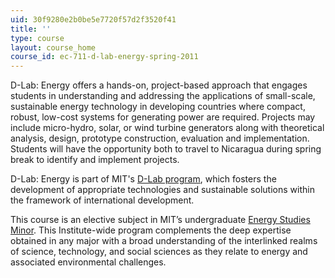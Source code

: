 ```yaml
---
uid: 30f9280e2b0be5e7720f57d2f3520f41
title: ''
type: course
layout: course_home
course_id: ec-711-d-lab-energy-spring-2011
---
```

D-Lab: Energy offers a hands-on, project-based approach that engages students in understanding and addressing the applications of small-scale, sustainable energy technology in developing countries where compact, robust, low-cost systems for generating power are required. Projects may include micro-hydro, solar, or wind turbine generators along with theoretical analysis, design, prototype construction, evaluation and implementation. Students will have the opportunity both to travel to Nicaragua during spring break to identify and implement projects.

D-Lab: Energy is part of MIT's [D-Lab program](http://d-lab.mit.edu/), which fosters the development of appropriate technologies and sustainable solutions within the framework of international development.

This course is an elective subject in MIT’s undergraduate [Energy Studies Minor](http://mitei.mit.edu/education/energy-minor/). This Institute-wide program complements the deep expertise obtained in any major with a broad understanding of the interlinked realms of science, technology, and social sciences as they relate to energy and associated environmental challenges.
